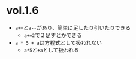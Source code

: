 # vol.1.6

- `a++`と`a--`があり、簡単に足したり引いたりできる
    - `a+=2`で２足すとかできる
- `a * 5 + a`は方程式として扱われない
    - `a*5`と`+a`として扱われる